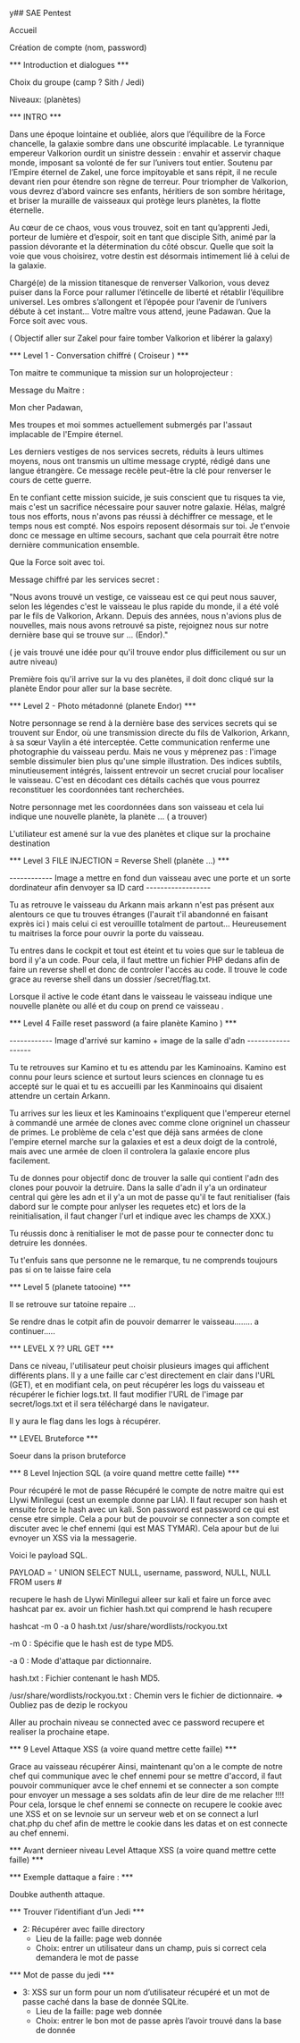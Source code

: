 y## SAE Pentest

Accueil

Création de compte (nom, password)

*** Introduction et dialogues ***

Choix du groupe (camp ? Sith / Jedi)

Niveaux: (planètes)

*** INTRO ***

Dans une époque lointaine et oubliée, alors que l’équilibre de la Force chancelle, la galaxie sombre dans une obscurité implacable. Le tyrannique empereur Valkorion ourdit un sinistre dessein : envahir et asservir chaque monde, imposant sa volonté de fer sur l’univers tout entier. Soutenu par l’Empire éternel de Zakel, une force impitoyable et sans répit, il ne recule devant rien pour étendre son règne de terreur. Pour triompher de Valkorion, vous devrez d’abord vaincre ses enfants, héritiers de son sombre héritage, et briser la muraille de vaisseaux qui protège leurs planètes, la flotte éternelle.

Au cœur de ce chaos, vous vous trouvez, soit en tant qu’apprenti Jedi, porteur de lumière et d’espoir, soit en tant que disciple Sith, animé par la passion dévorante et la détermination du côté obscur. Quelle que soit la voie que vous choisirez, votre destin est désormais intimement lié à celui de la galaxie.

Chargé(e) de la mission titanesque de renverser Valkorion, vous devez puiser dans la Force pour rallumer l’étincelle de liberté et rétablir l’équilibre universel. Les ombres s’allongent et l’épopée pour l’avenir de l’univers débute à cet instant… Votre maître vous attend, jeune Padawan. Que la Force soit avec vous.

( Objectif aller sur Zakel pour faire tomber Valkorion et libérer la galaxy) 

*** Level 1 - Conversation chiffré ( Croiseur )  ***

Ton maitre te communique ta mission sur un holoprojecteur : 

Message du Maitre : 

Mon cher Padawan,

Mes troupes et moi sommes actuellement submergés par l'assaut implacable de l'Empire éternel.

Les derniers vestiges de nos services secrets, réduits à leurs ultimes moyens, nous ont transmis un ultime message crypté, rédigé dans une langue étrangère. Ce message recèle peut-être la clé pour renverser le cours de cette guerre.

En te confiant cette mission suicide, je suis conscient que tu risques ta vie, mais c'est un sacrifice nécessaire pour sauver notre galaxie. Hélas, malgré tous nos efforts, nous n'avons pas réussi à déchiffrer ce message, et le temps nous est compté. Nos espoirs reposent désormais sur toi. Je t'envoie donc ce message en ultime secours, sachant que cela pourrait être notre dernière communication ensemble.

Que la Force soit avec toi.

Message chiffré par les services secret : 

"Nous avons trouvé un vestige, ce vaisseau est ce qui peut nous sauver, selon les légendes c'est le vaisseau le plus rapide du monde, il a été volé par le fils de Valkorion, Arkann. Depuis des années, nous n'avions plus de nouvelles, mais nous avons retrouvé sa piste, rejoignez nous sur notre dernière base qui se trouve sur ... (Endor)."

( je vais trouvé une idée pour qu'il trouve endor plus difficilement ou sur un autre niveau) 

Première fois qu'il arrive sur la vu des planètes, il doit donc cliqué sur la planète Endor pour aller sur la base secrète. 


*** Level 2 - Photo métadonné (planete Endor) ***

Notre personnage se rend à la dernière base des services secrets qui se trouvent sur Endor, où une transmission directe du fils de Valkorion, Arkann, à sa sœur Vaylin a été interceptée. Cette communication renferme une photographie du vaisseau perdu. Mais ne vous y méprenez pas : l'image semble dissimuler bien plus qu'une simple illustration. Des indices subtils, minutieusement intégrés, laissent entrevoir un secret crucial pour localiser le vaisseau. C'est en décodant ces détails cachés que vous pourrez reconstituer les coordonnées tant recherchées.

Notre personnage met les coordonnées dans son vaisseau et cela lui indique une nouvelle planète, la planète ... ( a trouver) 

L'utiliateur est amené sur la vue des planètes et clique sur la prochaine destination



*** Level 3  FILE INJECTION = Reverse Shell (planète ...)  ***

------------ Image a mettre en fond  dun vaisseau avec une porte et un sorte dordinateur afin denvoyer sa ID card ------------------

Tu as retrouve le vaisseau du  Arkann mais arkann n'est pas présent aux alentours ce que tu trouves étranges (l'aurait t'il abandonné en faisant exprès ici ) mais celui ci est verouillle totalment de partout... Heureusement tu maitrises la force pour ouvrir la porte du vaisseau. 

Tu entres dans le cockpit et tout est éteint et tu voies que sur le tableua de bord il y'a un code. Pour cela, il faut mettre un fichier PHP dedans afin de faire un reverse shell et donc de controler l'accès au code. Il trouve le code grace au reverse shell dans un dossier /secret/flag.txt.  

Lorsque il active le code étant dans le vaisseau le vaisseau indique une nouvelle planète ou allé et du coup on prend ce vaisseau . 


*** Level 4 Faille reset password (a faire planète Kamino ) ***

------------  Image d'arrivé sur kamino +  image de la salle d'adn ------------------

Tu te retrouves sur Kamino et tu es attendu par les Kaminoains. Kamino est connu pour leurs science et surtout leurs sciences en clonnage tu es accepté sur le quai et tu es accueilli par les Kanminoains qui disaient attendre un certain Arkann. 

Tu arrives sur les lieux et les Kaminoains t'expliquent que l'empereur eternel à commandé une armée de clones avec comme clone origninel un chasseur de primes. Le problème de cela c'est que déjà sans armées de clone l'empire eternel marche sur la galaxies et est a deux doigt de la controlé, mais avec une armée de cloen il controlera la galaxie encore plus facilement. 

Tu de donnes pour objectif donc de trouver la salle qui contient l'adn des clones pour pouvoir la detruire. Dans la salle d'adn il y'a un ordinateur central qui gère les adn et il y'a un mot de passe qu'il te faut renitialiser (fais dabord sur le compte pour anlyser les requetes etc) et lors de la reinitialisation, il faut changer l'url et indique avec les champs de XXX.)

Tu réussis donc à renitialiser le mot de passe pour te connecter donc tu detruire les données. 

Tu t'enfuis sans que personne ne le remarque, tu ne comprends toujours pas si on te laisse faire cela 


*** Level 5 (planete tatooine) ***

Il se retrouve sur tatoine repaire ... 

Se rendre dnas le cotpit afin de pouvoir demarrer le vaisseau........ a continuer.....




*** LEVEL X ?? URL  GET ***

Dans ce niveau, l'utilisateur peut choisir plusieurs images qui affichent différents plans. Il y a une faille car c'est directement en clair dans l'URL (GET), et en modifiant cela, on peut récupérer les logs du vaisseau et récupérer le fichier logs.txt. Il faut modifier l'URL de l'image par secret/logs.txt et il sera téléchargé dans le navigateur.

Il y aura le flag dans les logs à récupérer.

** LEVEL Bruteforce  ***

Soeur dans la prison bruteforce 


*** 8 Level Injection SQL (a voire quand mettre cette faille) ***

Pour récupéré le mot de passe Récupéré le compte de notre maitre qui est Llywi Minllegui (cest un exemple donne par LIA). Il faut recuper son hash et ensuite force le hash avec un kali. Son password est password ce qui est cense etre simple.
Cela a pour but de pouvoir se connecter a son compte et discuter avec le chef ennemi (qui est MAS TYMAR). Cela  apour but de lui evnoyer un XSS via la messagerie.

Voici le payload SQL.

PAYLOAD = ' UNION SELECT NULL, username, password, NULL, NULL FROM users #

recupere le hash de Llywi Minllegui alleer sur kali et faire un force avec hashcat par ex.
avoir un fichier hash.txt qui comprend le hash recupere

hashcat -m 0 -a 0 hash.txt /usr/share/wordlists/rockyou.txt

-m 0 : Spécifie que le hash est de type MD5.

-a 0 : Mode d'attaque par dictionnaire.

hash.txt : Fichier contenant le hash MD5.

/usr/share/wordlists/rockyou.txt : Chemin vers le fichier de dictionnaire.
    => Oubliez pas de dezip le rockyou


Aller au prochain niveau se connected avec ce password recupere et realiser la prochaine etape.


*** 9 Level Attaque XSS (a voire quand mettre cette faille)  ***

Grace au vaisseau récupérer 
Ainsi, maintenant qu'on a le compte de notre chef qui communique avec le chef ennemi pour se mettre d'accord, il faut pouvoir communiquer avce le chef ennemi et se connecter a son compte pour envoyer un message a ses soldats afin de leur dire de me relacher !!!!
Pour cela, lorsque le chef ennemi se connecte on recupere le cookie avec une XSS et on se levnoie sur un serveur web et on se connect a lurl chat.php du chef afin de mettre le cookie dans les datas et on est connecte au chef ennemi.



*** Avant dernieer niveau Level Attaque XSS (a voire quand mettre cette faille)  ***


*** Exemple dattaque a faire :   ***

Doubke authenth attaque. 


*** Trouver l’identifiant d’un Jedi ***
- 2: Récupérer avec faille directory
    - Lieu de la faille: page web donnée
    - Choix: entrer un utilisateur dans un champ, puis si correct cela demandera le mot de passe

*** Mot de passe du jedi ***
- 3: XSS sur un form pour un nom d’utilisateur récupéré et un mot de passe caché dans la base de donnée SQLite.
    - Lieu de la faille: page web donnée
    - Choix: entrer le bon mot de passe après l’avoir trouvé dans la base de donnée
